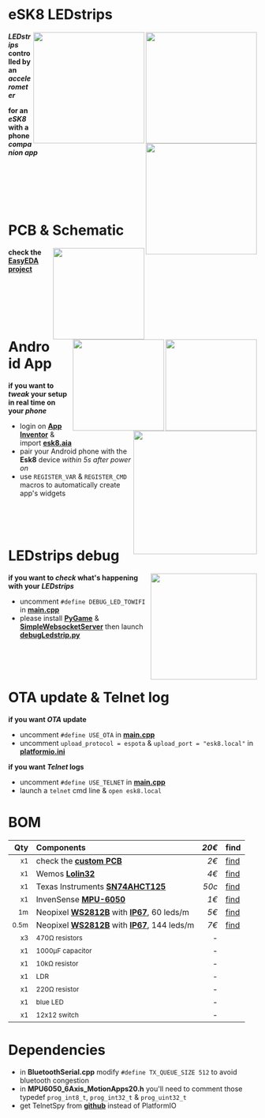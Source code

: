 # eSK8 LEDstrips
<img src="https://media.giphy.com/media/IhCHKo42Hx7WFkRmzQ/giphy.gif" height="225" align="right"><img src="https://media.giphy.com/media/fY5xLxGayUptPZuTfG/giphy.gif" height="225" align="right"><img src="https://media.giphy.com/media/RfYtkG17dUJyVmbPet/giphy.gif" height="225" align="right">

***LEDstrips* controlled by an *accelerometer***

**for an *eSK8* with a phone *companion app***
<p>&nbsp;</p>  <p>&nbsp;</p>   <p>&nbsp;</p>  

# PCB & Schematic
[<img src="https://image.easyeda.com/histories/aaf838e4a54c468f9502dc529522ac38.png" height="185" align="right">](https://easyeda.com/seb.morin/esk8)[<img src="https://i.imgur.com/bn5Pk2N.jpg" height="185" align="right">](https://easyeda.com/seb.morin/esk8)[<img src="https://i.imgur.com/fsrZ5Zs.jpg" height="185" align="right">](https://easyeda.com/seb.morin/esk8)

**check the [EasyEDA project](https://easyeda.com/seb.morin/esk8)**

<p>&nbsp;</p>  <p>&nbsp;</p>   <p>&nbsp;</p>  

# Android App 
<img src="https://media.giphy.com/media/dtBonRsITrgrtEBi5O/giphy.gif" height="250" align="right">

**if you want to *tweak* your setup in real time on your *phone***
* login on **[App Inventor](http://ai2.appinventor.mit.edu/)** & import **[esk8.aia](https://github.com/sebdelsol/Esk8/blob/master/esk8.aia)**
* pair your Android phone with the **Esk8** device *within 5s after power on*
* use `REGISTER_VAR` & `REGISTER_CMD` macros to automatically create app's widgets
<p>&nbsp;</p>  <p>&nbsp;</p>  

# LEDstrips debug
<img src="https://media.giphy.com/media/eJFgXPfn9yUhgEfCkM/giphy.gif" height="215" align="right">

**if you want to *check* what's happening with your *LEDstrips***
* uncomment `#define DEBUG_LED_TOWIFI` in **[main.cpp](https://github.com/sebdelsol/Esk8/blob/master/src/main.cpp)** 
* please install **[PyGame](https://www.pygame.org)** & **[SimpleWebsocketServer](https://pypi.org/project/simple-websocket-server)** then launch **[debugLedstrip.py](https://github.com/sebdelsol/Esk8/blob/master/DebugLedstrip.py)**

<p>&nbsp;</p>  <p>&nbsp;</p>

# OTA update & Telnet log
**if you want *OTA* update**
* uncomment `#define USE_OTA` in **[main.cpp](https://github.com/sebdelsol/Esk8/blob/master/src/main.cpp)** 
* uncomment `upload_protocol = espota` & `upload_port = "esk8.local"` in **[platformio.ini](https://github.com/sebdelsol/Esk8/blob/master/platformio.ini)** 

**if you want *Telnet* logs**
* uncomment `#define USE_TELNET` in **[main.cpp](https://github.com/sebdelsol/Esk8/blob/master/src/main.cpp)** 
* launch a  `telnet` cmd line & `open esk8.local`

# BOM

Qty | Components | *20€* |find
---:| :---| ---: | :---
<sub>x1</sub>| check the **[custom PCB](https://easyeda.com/seb.morin/esk8)**| *2€* | [find](https://easyeda.com/seb.morin/esk8)
<sub>x1</sub>| Wemos **[Lolin32](https://wiki.wemos.cc/products:lolin32:lolin32)**| *4€* | [find](https://www.aliexpress.com/wholesale?catId=0&SearchText=lolin32)
<sub>x1</sub>| Texas Instruments **[SN74AHCT125](https://www.ti.com/product/SN74AHCT125)** | *50c* | [find](https://www.ebay.com/sch/i.html?_nkw=SN74AHCT125)
<sub>x1</sub>| InvenSense **[MPU-6050](https://invensense.tdk.com/products/motion-tracking/6-axis/mpu-6050/)** | *1€* | [find](https://www.aliexpress.com/wholesale?catId=0&SearchText=mpu-6050)
<sub>1m</sub>|Neopixel **[WS2812B](https://cdn-shop.adafruit.com/datasheets/WS2812B.pdf)** with **[IP67](https://en.wikipedia.org/wiki/IP_Code)**, 60 leds/m | *5€* | [find](https://www.aliexpress.com/wholesale?catId=0&SearchText=ws2812b+ip67)
<sub>0.5m</sub>|Neopixel **[WS2812B](https://cdn-shop.adafruit.com/datasheets/WS2812B.pdf)** with **[IP67](https://en.wikipedia.org/wiki/IP_Code)**, 144 leds/m | *7€* | [find](https://www.aliexpress.com/wholesale?catId=0&SearchText=ws2812b+ip67)
<sub>x3</sub>|<sub>470Ω resistors</sub> | -
<sub>x1</sub>|<sub>1000μF capacitor</sub> | -
<sub>x1</sub>|<sub>10kΩ resistor</sub> | -
<sub>x1</sub>|<sub>LDR</sub> | -
<sub>x1</sub>|<sub>220Ω resistor</sub> | -
<sub>x1</sub>|<sub>blue LED</sub> | -
<sub>x1</sub>|<sub>12x12 switch</sub> | -

# Dependencies

* in **BluetoothSerial.cpp** modify `#define TX_QUEUE_SIZE 512` to avoid bluetooth congestion
* in **MPU6050_6Axis_MotionApps20.h** you'll need to comment those typedef `prog_int8_t`, `prog_int32_t` & `prog_uint32_t`
* get TelnetSpy from **[github](https://github.com/yasheena/telnetspy/)** instead of PlatformIO

